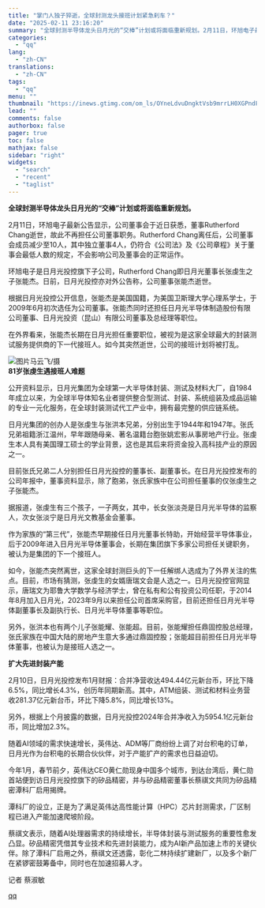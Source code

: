 ```yaml
---
title: "掌门人独子猝逝，全球封测龙头接班计划紧急刹车？"
date: "2025-02-11 23:16:20"
summary: "全球封测半导体龙头日月光的“交棒”计划或将面临重新规划。2月11日，环旭电子最新公告显示，公司董事会..."
categories:
  - "qq"
lang:
  - "zh-CN"
translations:
  - "zh-CN"
tags:
  - "qq"
menu: ""
thumbnail: "https://inews.gtimg.com/om_ls/OYneLdvuDngktVsb9mrrLH0XGPndFAR1rmyHVWRBmiGkEAA_640360/0"
lead: ""
comments: false
authorbox: false
pager: true
toc: false
mathjax: false
sidebar: "right"
widgets:
  - "search"
  - "recent"
  - "taglist"
---
```


**全球封测半导体龙头日月光的“交棒”计划或将面临重新规划。**

  

2月11日，环旭电子最新公告显示，公司董事会于近日获悉，董事Rutherford Chang逝世，故此不再担任公司董事职务。Rutherford Chang离任后，公司董事会成员减少至10人，其中独立董事4人，仍符合《公司法》及《公司章程》关于董事会最低人数的规定，不会影响公司及董事会的正常运作。

环旭电子是日月光投控旗下子公司，Rutherford Chang即日月光董事长张虔生之子张能杰。日前，日月光投控亦对外公告称，公司董事张能杰逝世。

根据日月光投控公开信息，张能杰是美国国籍，为美国卫斯理大学心理系学士，于2009年6月初次选任为公司董事。张能杰同时还担任日月光半导体制造股份有限公司董事、日月光投资（昆山）有限公司董事及总经理等职位。

在外界看来，张能杰长期在日月光担任重要职位，被视为是这家全球最大的封装测试服务提供商的下一代接班人。如今其突然逝世，公司的接班计划将被打乱。

![图片](https://inews.gtimg.com/om_bt/O1Fyd-nhAQXBOLiHuQdCk7YJrMd9DCG7D0Kd5cGbughXMAA/641)马云飞/摄  
**81岁张虔生遇接班人难题**

  


公开资料显示，日月光集团为全球第一大半导体封装、测试及材料大厂，自1984年成立以来，为全球半导体知名业者提供整合型测试、封装、系统组装及成品运输的专业一元化服务，在全球封装测试代工产业中，拥有最完整的供应链系统。

日月光集团的创办人是张虔生与张洪本兄弟，分别出生于1944年和1947年。张氏兄弟祖籍浙江温州，早年跟随母亲、著名温籍台胞张姚宏影从事房地产行业。张虔生本人具有美国理工硕士的学业背景，这也是其后来将资金投入高科技产业的原因之一。

目前张氏兄弟二人分别担任日月光投控的董事长、副董事长。在日月光投控发布的公司年报中，董事资料显示，除了胞弟，张氏家族中在公司担任董事的仅张虔生之子张能杰。

据报道，张虔生有三个孩子，一子两女，其中，长女张淡尧是日月光半导体的监察人，次女张淡宁是日月光文教基金会董事。

作为家族的“第三代”，张能杰早期接任日月光董事长特助，开始经营半导体事业，后于2009年进入日月光半导体董事会，长期在集团旗下多家公司担任关键职务，被认为是集团的下一个接班人。

如今，张能杰突然离世，这家全球封测巨头的下一任解绑人选成为了外界关注的焦点。目前，市场有猜测，张虔生的女婿唐瑞文会是人选之一。日月光投控官网显示，唐瑞文为耶鲁大学数学与经济学士，曾在私有和公有投资公司任职，于2014年8月加入日月光，2023年9月以来担任公司首席采购官，目前还担任日月光半导体副董事长及副执行长、日月光半导体董事等职位。

另外，张洪本也有两个儿子张能耀、张能超。目前，张能耀担任鼎固控股总经理，张氏家族在中国大陆的房地产生意大多通过鼎固控股；张能超目前担任日月光半导体董事，也被认为是接班人选之一。

  


**扩大先进封装产能**

  


2月10日，日月光投控发布1月财报：合并净营收达494.44亿元新台币，环比下降6.5%，同比增长4.3%，创历年同期新高。其中，ATM组装、测试和材料业务营收281.37亿元新台币，环比下降5.8%，同比增长13%。

另外，根据上个月披露的数据，日月光投控2024年合并净收入为5954.1亿元新台币，同比增加2.3%。

随着AI领域的需求快速增长，英伟达、ADM等厂商纷纷上调了对台积电的订单，日月光作为台积电的长期合伙伙伴，对于产能扩产的需求也日益迫切。

今年1月，春节前夕，英伟达CEO黄仁勋现身中国多个城市，到达台湾后，黄仁勋首站便到访日月光投控旗下的矽品精密，并与矽品精密董事长蔡祺文共同为矽品精密潭科厂启用揭牌。

潭科厂的设立，正是为了满足英伟达高性能计算（HPC）芯片封测需求，厂区制程已进入产能加速爬坡阶段。

蔡祺文表示，随着AI处理器需求的持续增长，半导体封装与测试服务的重要性愈发凸显。矽品精密凭借其专业技术和先进封装能力，成为AI新产品加速上市的关键伙伴。除了潭科厂启用之外，蔡祺文还透露，彰化二林持续扩建新厂，以及多个新厂在紧锣密鼓筹备中，同时也在加速招募人才。

  
  

记者 蔡淑敏

[qq](https://new.qq.com/rain/a/20250211A091S800)
